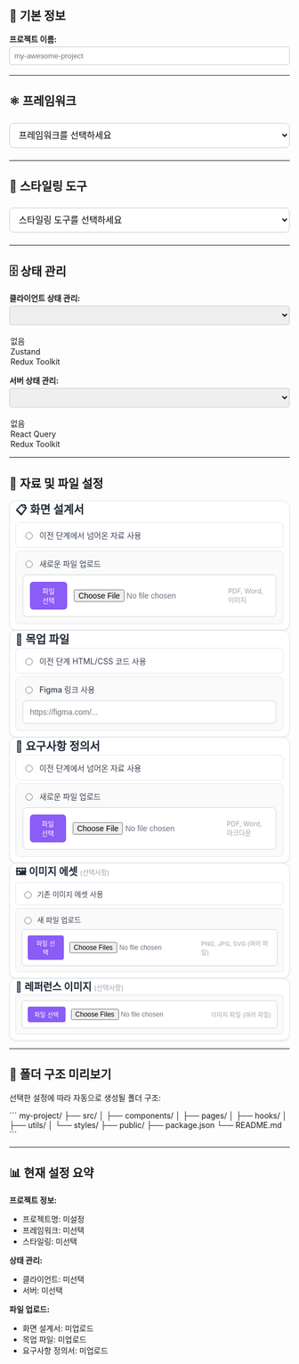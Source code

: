 ## 📝 기본 정보

**프로젝트 이름:**
<input type="text" id="projectName" name="projectName" placeholder="my-awesome-project" style="width: 100%; padding: 8px; border: 1px solid #ccc; border-radius: 4px; margin: 4px 0;" />

---

## ⚛️ 프레임워크

<select id="framework" name="framework" style="width: 100%; padding: 12px; border: 1px solid #ccc; border-radius: 8px; margin: 8px 0; font-size: 16px; background: white;">
  <option value="">프레임워크를 선택하세요</option>
  <option value="React">React</option>
  <option value="Vue">Vue</option>
</select>

---

## 🎨 스타일링 도구

<select id="styling" name="styling" style="width: 100%; padding: 12px; border: 1px solid #ccc; border-radius: 8px; margin: 8px 0; font-size: 16px; background: white;">
  <option value="">스타일링 도구를 선택하세요</option>
  <option value="Tailwind CSS">Tailwind CSS</option>
  <option value="Styled Components">Styled Components</option>
  <option value="CSS Modules">CSS Modules</option>
  <option value="SCSS">SCSS</option>
</select>

---

## 🗄️ 상태 관리

**클라이언트 상태 관리:**
<select id="clientState" name="clientState" style="width: 100%; padding: 8px; border: 1px solid #ccc; border-radius: 4px; margin: 4px 0;">
  <option value="None">없음</option>
  <option value="Zustand">Zustand</option>
  <option value="Redux Toolkit">Redux Toolkit</option>
</select>

**서버 상태 관리:**
<select id="serverState" name="serverState" style="width: 100%; padding: 8px; border: 1px solid #ccc; border-radius: 4px; margin: 4px 0;">
  <option value="None">없음</option>
  <option value="React Query">React Query</option>
  <option value="Redux Toolkit">Redux Toolkit</option>
</select>

---

## 📎 자료 및 파일 설정

<div>
  <!-- 화면 설계서 -->
  <div style="background: white; border: 1px solid #e5e7eb; border-radius: 12px; padding: 0 10px; box-shadow: 0 1px 3px rgba(0, 0, 0, 0.1); display: flex; flex-direction: column;">
    <h3 style="font-size: 20px; font-weight: 600; color: #1f2937; margin: 0 0 2px 0;">
      📋 화면 설계서
    </h3>
    <div style="display: flex; flex-direction: column; gap: 5px; margin-bottom: 10px;">
      <label style="display: flex; align-items: center; padding: 12px; border: 1px solid #e5e7eb; border-radius: 8px; cursor: pointer; transition: all 0.2s;" onmouseover="this.style.background='#f3f4f6'" onmouseout="this.style.background='white'">
        <input type="radio" name="designDocSource" value="previous" style="margin-right: 12px; accent-color: #8b5cf6;" />
        <span style="font-size: 14px; color: #374151;">이전 단계에서 넘어온 자료 사용</span>
      </label>
      <div style="display: flex; flex-direction: column; gap: 10px;  border: 1px solid #e5e7eb; border-radius: 8px; padding: 12px; background: #fafafa;">
        <label style="display: flex; align-items: center;">
          <input type="radio" name="designDocSource" value="upload" style="margin-right: 12px; accent-color: #8b5cf6;" />
          <span style="font-size: 14px; color: #374151; font-weight: 500;">새로운 파일 업로드</span>
        </label>
        <div style="display: flex; align-items: center; gap: 12px; padding: 12px; border: 1px solid #d1d5db; border-radius: 8px; background: white;">
          <button type="button" style="background: #8b5cf6; color: white; border: none; padding: 8px 16px; border-radius: 6px; font-size: 12px; font-weight: 500; cursor: pointer;">파일 선택</button>
          <input type="file" id="designDoc" name="designDoc" accept=".pdf,.doc,.docx,.png,.jpg,.jpeg" style="flex: 1; border: none; font-size: 14px; color: #6b7280;" />
          <span style="font-size: 12px; color: #9ca3af;">PDF, Word, 이미지</span>
        </div>
      </div>
    </div>
  </div>

  <!-- 목업 파일 -->
  <div style="background: white; border: 1px solid #e5e7eb; border-radius: 12px; padding: 0 10px; box-shadow: 0 1px 3px rgba(0, 0, 0, 0.1); display: flex; flex-direction: column;">
    <h3 style="font-size: 20px; font-weight: 600; color: #1f2937; margin: 0 0 2px 0;">
      🎨 목업 파일
    </h3>
    <div style="display: flex; flex-direction: column; gap: 5px; margin-bottom: 10px;">
      <label style="display: flex; align-items: center; padding: 12px; border: 1px solid #e5e7eb; border-radius: 8px; cursor: pointer; transition: all 0.2s;" onmouseover="this.style.background='#f3f4f6'" onmouseout="this.style.background='white'">
        <input type="radio" name="mockupSource" value="previous" style="margin-right: 12px; accent-color: #8b5cf6;" />
        <span style="font-size: 14px; color: #374151;">이전 단계 HTML/CSS 코드 사용</span>
      </label>
      <div style="display: flex; flex-direction: column; gap: 10px; border: 1px solid #e5e7eb; border-radius: 8px; padding: 12px; background: #fafafa;">
        <label style="display: flex; align-items: center;">
          <input type="radio" name="mockupSource" value="figma" style="margin-right: 12px; accent-color: #8b5cf6;" />
          <span style="font-size: 14px; color: #374151; font-weight: 500;">Figma 링크 사용</span>
        </label>
        <input type="url" id="figmaLink" name="figmaLink" placeholder="https://figma.com/..." style="width: 100%; padding: 12px; border: 1px solid #d1d5db; border-radius: 8px; font-size: 14px; background: white;" />
        </div>
      </div>
    </div>
  </div>

  <!-- 요구사항 정의서 -->
  <div style="background: white; border: 1px solid #e5e7eb; border-radius: 12px; padding: 0 10px; box-shadow: 0 1px 3px rgba(0, 0, 0, 0.1); display: flex; flex-direction: column;">
    <h3 style="font-size: 20px; font-weight: 600; color: #1f2937; margin: 0 0 2px 0;">
      📄 요구사항 정의서
    </h3>
    <div style="display: flex; flex-direction: column; gap: 5px; margin-bottom: 10px;">
      <label style="display: flex; align-items: center; padding: 12px; border: 1px solid #e5e7eb; border-radius: 8px; cursor: pointer; transition: all 0.2s;" onmouseover="this.style.background='#f3f4f6'" onmouseout="this.style.background='white'">
        <input type="radio" name="requirementsSource" value="previous" style="margin-right: 12px; accent-color: #8b5cf6;" />
        <span style="font-size: 14px; color: #374151;">이전 단계에서 넘어온 자료 사용</span>
      </label>
      <div style="display: flex; flex-direction: column; gap: 10px; border: 1px solid #e5e7eb; border-radius: 8px; padding: 12px; background: #fafafa;">
        <label style="display: flex; align-items: center;">
          <input type="radio" name="requirementsSource" value="upload" style="margin-right: 12px; accent-color: #8b5cf6;" />
          <span style="font-size: 14px; color: #374151; font-weight: 500;">새로운 파일 업로드</span>
        </label>
        <div style="display: flex; align-items: center; gap: 12px; padding: 12px; border: 1px solid #d1d5db; border-radius: 8px; background: white;">
          <button type="button" style="background: #8b5cf6; color: white; border: none; padding: 8px 16px; border-radius: 6px; font-size: 12px; font-weight: 500; cursor: pointer;">파일 선택</button>
          <input type="file" id="requirements" name="requirements" accept=".pdf,.doc,.docx,.md,.txt" style="flex: 1; border: none; font-size: 14px; color: #6b7280;" />
          <span style="font-size: 12px; color: #9ca3af;">PDF, Word, 마크다운</span>
        </div>
      </div>
    </div>
  </div>

  <!-- 이미지 에셋 -->
  <div style="background: white; border: 1px solid #e5e7eb; border-radius: 12px; padding: 0 10px; box-shadow: 0 1px 3px rgba(0, 0, 0, 0.1); display: flex; flex-direction: column;">
    <h4 style="font-size: 18px; font-weight: 600; color: #1f2937; margin: 0 0 2px 0;">
      🖼️ 이미지 에셋 <span style="font-size: 12px; color: #9ca3af; font-weight: normal;">(선택사항)</span>
    </h4>
    <div style="display: flex; flex-direction: column; gap: 5px; margin-bottom: 10px;">
      <label style="display: flex; align-items: center; padding: 10px; border: 1px solid #e5e7eb; border-radius: 6px; cursor: pointer; transition: all 0.2s;" onmouseover="this.style.background='#f3f4f6'" onmouseout="this.style.background='white'">
        <input type="radio" name="imageAssetsSource" value="previous" style="margin-right: 10px; accent-color: #8b5cf6;" />
        <span style="font-size: 13px; color: #374151;">기존 이미지 에셋 사용</span>
      </label>
      <div style="display: flex; flex-direction: column; gap: 8px; border: 1px solid #e5e7eb; border-radius: 6px; padding: 10px; background: #fafafa;">
        <label style="display: flex; align-items: center;">
          <input type="radio" name="imageAssetsSource" value="upload" style="margin-right: 10px; accent-color: #8b5cf6;" />
          <span style="font-size: 13px; color: #374151; font-weight: 500;">새 파일 업로드</span>
        </label>
        <div style="display: flex; align-items: center; gap: 10px; padding: 10px; border: 1px solid #d1d5db; border-radius: 6px; background: white;">
          <button type="button" style="background: #8b5cf6; color: white; border: none; padding: 6px 12px; border-radius: 4px; font-size: 11px; font-weight: 500; cursor: pointer;">파일 선택</button>
          <input type="file" id="imageAssets" name="imageAssets" accept=".png,.jpg,.jpeg,.svg,.gif" multiple style="flex: 1; border: none; font-size: 12px; color: #6b7280; background: none;" />
          <span style="font-size: 11px; color: #9ca3af;">PNG, JPG, SVG (여러 파일)</span>
        </div>
      </div>
    </div>
  </div>

  <!-- 레퍼런스 이미지 -->
  <div style="background: white; border: 1px solid #e5e7eb; border-radius: 12px; padding: 0 10px; box-shadow: 0 1px 3px rgba(0, 0, 0, 0.1); display: flex; flex-direction: column;">
    <h4 style="font-size: 18px; font-weight: 600; color: #1f2937; margin: 0 0 2px 0;">
      🌟 레퍼런스 이미지 <span style="font-size: 12px; color: #9ca3af; font-weight: normal;">(선택사항)</span>
    </h4>
    <div style="display: flex; flex-direction: column; gap: 5px; margin-bottom: 10px;">
      <div style="display: flex; flex-direction: column; gap: 8px; border: 1px solid #e5e7eb; border-radius: 6px; padding: 10px; background: #fafafa;">
        <div style="display: flex; align-items: center; gap: 10px; padding: 10px; border: 1px solid #d1d5db; border-radius: 6px; background: white;">
          <button type="button" style="background: #8b5cf6; color: white; border: none; padding: 6px 12px; border-radius: 4px; font-size: 11px; font-weight: 500; cursor: pointer;">파일 선택</button>
          <input type="file" id="references" name="references" accept=".png,.jpg,.jpeg,.gif,.webp" multiple style="flex: 1; border: none; font-size: 12px; color: #6b7280; background: none;" />
          <span style="font-size: 11px; color: #9ca3af;">이미지 파일 (여러 파일)</span>
        </div>
      </div>
    </div>
  </div>

</div>

---

## 📁 폴더 구조 미리보기

선택한 설정에 따라 자동으로 생성될 폴더 구조:

\`\`\`
my-project/
├── src/
│   ├── components/
│   ├── pages/
│   ├── hooks/
│   ├── utils/
│   └── styles/
├── public/
├── package.json
└── README.md
\`\`\`

---

## 📊 현재 설정 요약

**프로젝트 정보:**
- 프로젝트명: 미설정
- 프레임워크: 미선택
- 스타일링: 미선택

**상태 관리:**
- 클라이언트: 미선택
- 서버: 미선택

**파일 업로드:**
- 화면 설계서: 미업로드
- 목업 파일: 미업로드
- 요구사항 정의서: 미업로드
